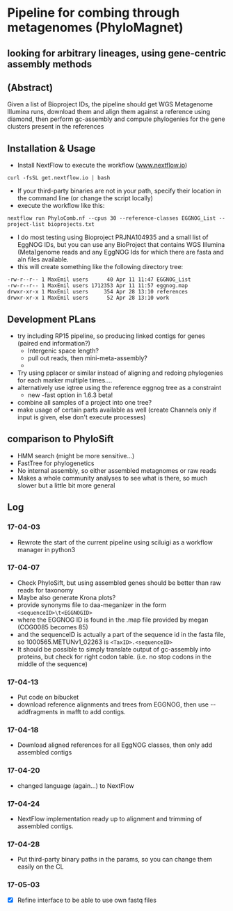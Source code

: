 # Pipeline for combing through metagenomes (PhyloMagnet)
## looking for arbitrary lineages, using gene-centric assembly methods


## (Abstract)
Given a list of Bioproject IDs, the pipeline should get WGS Metagenome Illumina runs, download them and align them against a reference using diamond, then perform gc-assembly and compute phylogenies for the gene clusters present in the references

## Installation & Usage
* Install NextFlow to execute the workflow (www.nextflow.io)
```
curl -fsSL get.nextflow.io | bash
```
* If your third-party binaries are not in your path, specify their location in the command line (or change the script locally)
* execute the workflow like this:
```
nextflow run PhyloComb.nf --cpus 30 --reference-classes EGGNOG_List --project-list bioprojects.txt
```
* I do most testing using Bioproject PRJNA104935 and a small list of EggNOG IDs, but you can use any BioProject that contains WGS Illumina (Meta)genome reads and any EggNOG Ids for which there are fasta and aln files available.
* this will create something like the following directory tree:
```
-rw-r--r-- 1 MaxEmil users      40 Apr 11 11:47 EGGNOG_List
-rw-r--r-- 1 MaxEmil users 1712353 Apr 11 11:57 eggnog.map
drwxr-xr-x 1 MaxEmil users     354 Apr 28 13:10 references
drwxr-xr-x 1 MaxEmil users      52 Apr 28 13:10 work

```
## Development PLans
* try including RP15 pipeline, so producing linked contigs for genes (paired end information?)
  * Intergenic space length?
  * pull out reads, then mini-meta-assembly?
  *
* Try using pplacer or similar instead of aligning and redoing phylogenies for each marker multiple times....
* alternatively use iqtree using the reference eggnog tree as a constraint
  * new -fast option in 1.6.3 beta!  
* combine all samples of a project into one tree?
* make usage of certain parts available as well (create Channels only if input is given, else don't execute processes)



## comparison to PhyloSift
* HMM search (might be more sensitive...)
* FastTree for phylogenetics
* No internal assembly, so either assembled metagnomes or raw reads  
* Makes a whole community analyses to see what is there, so much slower but a little bit more general

## Log

### 17-04-03
* Rewrote the start of the current pipeline using sciluigi as a workflow manager in python3

### 17-04-07
* Check PhyloSift, but using assembled genes should be better than raw reads for taxonomy
* Maybe also generate Krona plots?
* provide synonyms file to daa-meganizer in the form `<sequenceID>\t<EGGNOGID>`
* where the EGGNOG ID is found in the .map file provided by megan (COG0085 becomes 85)
* and the sequenceID is actually a part of the sequence id in the fasta file, so 1000565.METUNv1_02263 is `<TaxID>.<sequenceID>`
* It should be possible to simply translate output of gc-assembly into proteins, but check for right codon table. (i.e. no stop codons in the middle of the sequence)


### 17-04-13
* Put code on bibucket
* download reference alignments and trees from EGGNOG, then use --addfragments in mafft to add contigs.

### 17-04-18
* Download aligned references for all EggNOG classes, then only add assembled contigs

### 17-04-20
* changed language (again...) to NextFlow

### 17-04-24
* NextFlow implementation ready up to alignment and trimming of assembled contigs.

### 17-04-28
* Put third-party binary paths in the params, so you can change them easily on the CL

### 17-05-03
* [x] Refine interface to be able to use own fastq files
